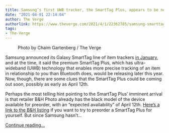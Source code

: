 ```yaml
---
title: Samsung’s first UWB tracker, the SmartTag Plus, appears to be nearly here
date: "2021-04-01 22:14:04"
author: The Verge
authorlink: https://www.theverge.com/2021/4/1/22362785/samsung-smarttag-plus-uwb-ultra-wideband-item-tracker
tags:
- The-Verge
---
```

<figure>
      <img alt="" src="https://cdn.vox-cdn.com/thumbor/utqWFZH02friWumTpDGxiYiKBwI=/0x0:2040x1360/1310x873/cdn.vox-cdn.com/uploads/chorus_image/image/69063627/cgartenberg_210111_4368_0003.0.jpg" />
        <figcaption>Photo by Chaim Gartenberg / The Verge</figcaption>
    </figure>

  <p id="NDSpPH">Samsung announced its Galaxy SmartTag line of item trackers <a href="https://www.theverge.com/2021/1/14/22227621/samsung-galaxy-smarttag-price-release-date-tile-locator">in January</a>, and at the time, it said the premium SmartTag Plus, which has ultra-wideband (UWB) technology that enables more precise tracking of an item in relationship to you than Bluetooth does, would be releasing later this year. Now, though, there are some clues that the SmartTag Plus could be coming out soon, possibly as early as April 12th.</p>
<p id="XU1ugg">Perhaps the most telling hint pointing to the SmartTag Plus’ imminent arrival is that retailer B&amp;H Photo already has the black model of the device available for preorder, with an “expected availability” of April 12th. <a href="https://go.redirectingat.com?id=66960X1514734&amp;xs=1&amp;url=https%3A%2F%2Fwww.bhphotovideo.com%2Fc%2Fproduct%2F1614513-REG%2Fsamsung_ei_t7300bbegus_galaxy_smarttag_plus_black.html&amp;referrer=theverge.com&amp;sref=https%3A%2F%2Fwww.theverge.com%2F2021%2F4%2F1%2F22362785%2Fsamsung-smarttag-plus-uwb-ultra-wideband-item-tracker" rel="sponsored nofollow noopener" target="_blank">Here’s a link to the B&amp;H listing</a> if you want to try to preorder a SmartTag Plus for yourself. But since Samsung hasn’t...</p>
  <p>
    <a href="https://www.theverge.com/2021/4/1/22362785/samsung-smarttag-plus-uwb-ultra-wideband-item-tracker">Continue reading&hellip;</a>
  </p>